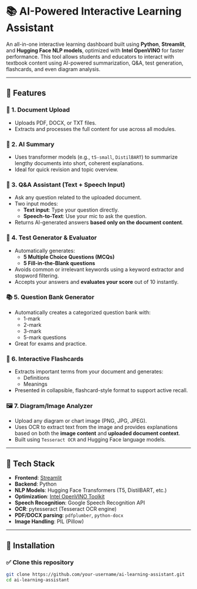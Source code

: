 # 📚 AI-Powered Interactive Learning Assistant

An all-in-one interactive learning dashboard built using **Python**, **Streamlit**, and **Hugging Face NLP models**, optimized with **Intel OpenVINO** for faster performance. This tool allows students and educators to interact with textbook content using AI-powered summarization, Q&A, test generation, flashcards, and even diagram analysis.

---

## 🚀 Features

### 📁 1. Document Upload
- Uploads PDF, DOCX, or TXT files.
- Extracts and processes the full content for use across all modules.

### 🧠 2. AI Summary
- Uses transformer models (e.g., `t5-small`, `DistilBART`) to summarize lengthy documents into short, coherent explanations.
- Ideal for quick revision and topic overview.

### 🤖 3. Q&A Assistant (Text + Speech Input)
- Ask any question related to the uploaded document.
- Two input modes:
  - **Text input**: Type your question directly.
  - **Speech-to-Text**: Use your mic to ask the question.
- Returns AI-generated answers **based only on the document content**.

### 📝 4. Test Generator & Evaluator
- Automatically generates:
  - **5 Multiple Choice Questions (MCQs)**
  - **5 Fill-in-the-Blank questions**
- Avoids common or irrelevant keywords using a keyword extractor and stopword filtering.
- Accepts your answers and **evaluates your score** out of 10 instantly.

### 📚 5. Question Bank Generator
- Automatically creates a categorized question bank with:
  - 1-mark
  - 2-mark
  - 3-mark
  - 5-mark questions
- Great for exams and practice.

### 🧠 6. Interactive Flashcards
- Extracts important terms from your document and generates:
  - Definitions
  - Meanings
- Presented in collapsible, flashcard-style format to support active recall.

### 🖼️ 7. Diagram/Image Analyzer
- Upload any diagram or chart image (PNG, JPG, JPEG).
- Uses OCR to extract text from the image and provides explanations based on both the **image content** and **uploaded document context**.
- Built using `Tesseract OCR` and Hugging Face language models.

---

## 🧰 Tech Stack

- **Frontend**: [Streamlit](https://streamlit.io/)
- **Backend**: Python
- **NLP Models**: Hugging Face Transformers (T5, DistilBART, etc.)
- **Optimization**: [Intel OpenVINO Toolkit](https://www.intel.com/content/www/us/en/developer/tools/openvino-toolkit/overview.html)
- **Speech Recognition**: Google Speech Recognition API
- **OCR**: pytesseract (Tesseract OCR engine)
- **PDF/DOCX parsing**: `pdfplumber`, `python-docx`
- **Image Handling**: PIL (Pillow)

---

## 💾 Installation

### ✅ Clone this repository
```bash
git clone https://github.com/your-username/ai-learning-assistant.git
cd ai-learning-assistant
